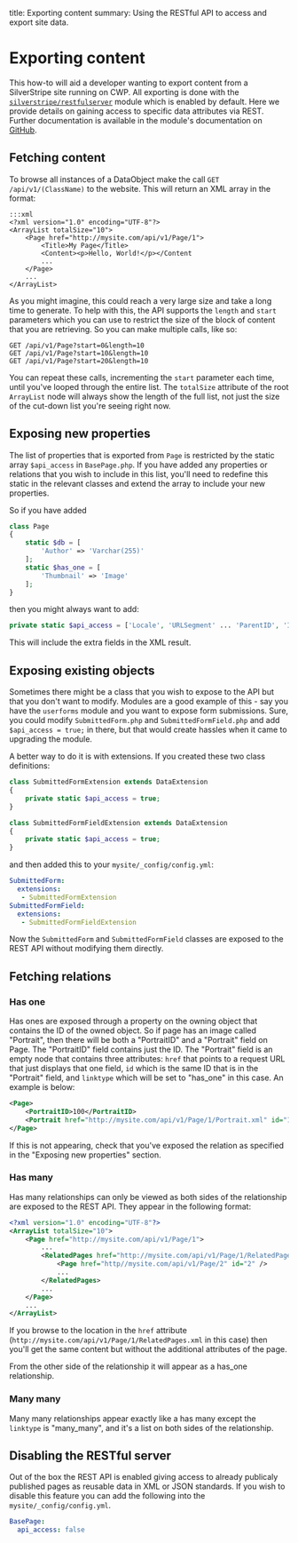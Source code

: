title: Exporting content
summary: Using the RESTful API to access and export site data.

# Exporting content

This how-to will aid a developer wanting to export content from a SilverStripe site running on CWP. All exporting is
done with the [`silverstripe/restfulserver`](https://github.com/silverstripe/silverstripe-restfulserver) module which is enabled by default. 
Here we provide details on gaining access to specific data attributes via REST. Further documentation is available in 
the module's documentation on [GitHub](https://github.com/silverstripe/silverstripe-restfulserver/blob/master/README.md).

## Fetching content

To browse all instances of a DataObject make the call `GET /api/v1/(ClassName)` to the website. This will return an XML
array in the format:

	:::xml
	<?xml version="1.0" encoding="UTF-8"?>
	<ArrayList totalSize="10">
		<Page href="http://mysite.com/api/v1/Page/1">
			<Title>My Page</Title>
			<Content><p>Hello, World!</p></Content
			...
		</Page>
		...
	</ArrayList>

As you might imagine, this could reach a very large size and take a long time to generate. To help with this, the API
supports the `length` and `start` parameters which you can use to restrict the size of the block of content that you
are retrieving. So you can make multiple calls, like so:

	GET /api/v1/Page?start=0&length=10
	GET /api/v1/Page?start=10&length=10
	GET /api/v1/Page?start=20&length=10

You can repeat these calls, incrementing the `start` parameter each time, until you've looped through the entire list.
The `totalSize` attribute of the root `ArrayList` node will always show the length of the full list, not just the size
of the cut-down list you're seeing right now.

## Exposing new properties

The list of properties that is exported from `Page` is restricted by the static array `$api_access` in `BasePage.php`.
If you have added any properties or relations that you wish to include in this list, you'll need to redefine this
static in the relevant classes and extend the array to include your new properties.

So if you have added

```php
class Page 
{
    static $db = [
        'Author' => 'Varchar(255)'
    ];
    static $has_one = [
        'Thumbnail' => 'Image'
    ];
}
```

then you might always want to add:

```php
private static $api_access = ['Locale', 'URLSegment' ... 'ParentID', 'ID', 'Author', 'Thumbnail'];
```
This will include the extra fields in the XML result.

## Exposing existing objects

Sometimes there might be a class that you wish to expose to the API but that you don't want to modify. Modules are a
good example of this - say you have the `userforms` module and you want to expose form submissions. Sure, you could
modify `SubmittedForm.php` and `SubmittedFormField.php` and add `$api_access = true;` in there, but that would create
hassles when it came to upgrading the module.

A better way to do it is with extensions. If you created these two class definitions:

```php
class SubmittedFormExtension extends DataExtension 
{
    private static $api_access = true;
}
```

```php
class SubmittedFormFieldExtension extends DataExtension 
{
    private static $api_access = true;
}
```

and then added this to your `mysite/_config/config.yml`:

```yml
SubmittedForm:
  extensions:
   - SubmittedFormExtension
SubmittedFormField:
  extensions:
   - SubmittedFormFieldExtension
```

Now the `SubmittedForm` and `SubmittedFormField` classes are exposed to the REST API without modifying them directly.

## Fetching relations

### Has one

Has ones are exposed through a property on the owning object that contains the ID of the owned object. So if page has
an image called "Portrait", then there will be both a "PortraitID" and a "Portrait" field on Page. The "PortraitID"
field contains just the ID. The "Portrait" field is an empty node that contains three attributes: `href` that points to
a request URL that just displays that one field, `id` which is the same ID that is in the "Portrait" field, and
`linktype` which will be set to "has_one" in this case. An example is below:

```xml
<Page>
    <PortraitID>100</PortraitID>
    <Portrait href="http://mysite.com/api/v1/Page/1/Portrait.xml" id="100" linktype="has_one"/>
</Page>
```

If this is not appearing, check that you've exposed the relation as specified in the "Exposing new properties" section.

### Has many

Has many relationships can only be viewed as both sides of the relationship are exposed to the REST API. They appear in
the following format:

```xml
<?xml version="1.0" encoding="UTF-8"?>
<ArrayList totalSize="10">
    <Page href="http://mysite.com/api/v1/Page/1">
        ...
        <RelatedPages href="http://mysite.com/api/v1/Page/1/RelatedPages.xml" linktype="has_many">
            <Page href="http//mysite.com/api/v1/Page/2" id="2" />
            ...
        </RelatedPages>
        ...
    </Page>
    ...
</ArrayList>
```

If you browse to the location in the `href` attribute (`http://mysite.com/api/v1/Page/1/RelatedPages.xml` in this case)
then you'll get the same content but without the additional attributes of the page.

From the other side of the relationship it will appear as a has_one relationship.

### Many many

Many many relationships appear exactly like a has many except the `linktype` is "many_many", and it's a list on both
sides of the relationship.

## Disabling the RESTful server

Out of the box the REST API is enabled giving access to already publicaly published pages as reusable data in XML or JSON standards.
If you wish to disable this feature you can add the following into the `mysite/_config/config.yml`.

```yaml
BasePage:
  api_access: false
```
